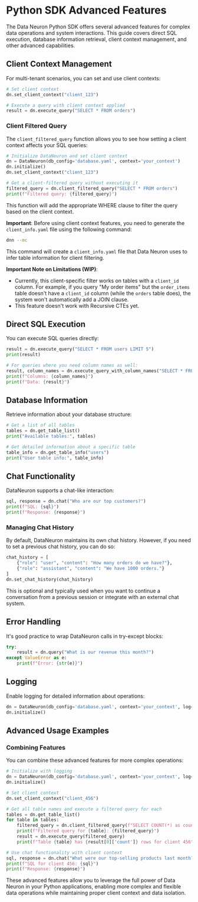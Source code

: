 # Python SDK Advanced Features

The Data Neuron Python SDK offers several advanced features for complex data operations and system interactions. This guide covers direct SQL execution, database information retrieval, client context management, and other advanced capabilities.

## Client Context Management

For multi-tenant scenarios, you can set and use client contexts:

```python
# Set client context
dn.set_client_context("client_123")

# Execute a query with client context applied
result = dn.execute_query("SELECT * FROM orders")
```

### Client Filtered Query

The `client_filtered_query` function allows you to see how setting a client context affects your SQL queries:

```python
# Initialize DataNeuron and set client context
dn = DataNeuron(db_config='database.yaml', context='your_context')
dn.initialize()
dn.set_client_context("client_123")

# Get a client-filtered query without executing it
filtered_query = dn.client_filtered_query("SELECT * FROM orders")
print(f"Filtered query: {filtered_query}")
```

This function will add the appropriate WHERE clause to filter the query based on the client context.

**Important**: Before using client context features, you need to generate the `client_info.yaml` file using the following command:

```bash
dnn --mc
```

This command will create a `client_info.yaml` file that Data Neuron uses to infer table information for client filtering.

**Important Note on Limitations (WIP)**:

- Currently, this client-specific filter works on tables with a `client_id` column. For example, if you query "My order items" but the `order_items` table doesn't have a `client_id` column (while the `orders` table does), the system won't automatically add a JOIN clause.
- This feature doesn't work with Recursive CTEs yet.

## Direct SQL Execution

You can execute SQL queries directly:

```python
result = dn.execute_query("SELECT * FROM users LIMIT 5")
print(result)

# For queries where you need column names as well:
result, column_names = dn.execute_query_with_column_names("SELECT * FROM users LIMIT 5")
print(f"Columns: {column_names}")
print(f"Data: {result}")
```

## Database Information

Retrieve information about your database structure:

```python
# Get a list of all tables
tables = dn.get_table_list()
print("Available tables:", tables)

# Get detailed information about a specific table
table_info = dn.get_table_info("users")
print("User table info:", table_info)
```

## Chat Functionality

DataNeuron supports a chat-like interaction:

```python
sql, response = dn.chat("Who are our top customers?")
print(f"SQL: {sql}")
print(f"Response: {response}")
```

### Managing Chat History

By default, DataNeuron maintains its own chat history. However, if you need to set a previous chat history, you can do so:

```python
chat_history = [
    {"role": "user", "content": "How many orders do we have?"},
    {"role": "assistant", "content": "We have 1000 orders."}
]
dn.set_chat_history(chat_history)
```

This is optional and typically used when you want to continue a conversation from a previous session or integrate with an external chat system.

## Error Handling

It's good practice to wrap DataNeuron calls in try-except blocks:

```python
try:
    result = dn.query("What is our revenue this month?")
except ValueError as e:
    print(f"Error: {str(e)}")
```

## Logging

Enable logging for detailed information about operations:

```python
dn = DataNeuron(db_config='database.yaml', context='your_context', log=True)
dn.initialize()
```

## Advanced Usage Examples

### Combining Features

You can combine these advanced features for more complex operations:

```python
# Initialize with logging
dn = DataNeuron(db_config='database.yaml', context='your_context', log=True)
dn.initialize()

# Set client context
dn.set_client_context("client_456")

# Get all table names and execute a filtered query for each
tables = dn.get_table_list()
for table in tables:
    filtered_query = dn.client_filtered_query(f"SELECT COUNT(*) as count FROM {table}")
    print(f"Filtered query for {table}: {filtered_query}")
    result = dn.execute_query(filtered_query)
    print(f"Table {table} has {result[0]['count']} rows for client 456")

# Use chat functionality with client context
sql, response = dn.chat("What were our top-selling products last month?")
print(f"SQL for client 456: {sql}")
print(f"Response: {response}")
```

These advanced features allow you to leverage the full power of Data Neuron in your Python applications, enabling more complex and flexible data operations while maintaining proper client context and data isolation.
